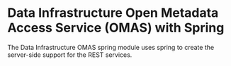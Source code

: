 <!-- SPDX-License-Identifier: Apache-2.0 -->

# Data Infrastructure Open Metadata Access Service (OMAS) with Spring

The Data Infrastructure OMAS spring module uses spring to create the server-side support for the REST services.